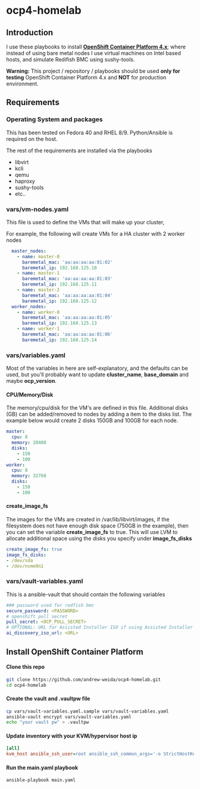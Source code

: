 ocp4-homelab
=====================
Introduction
------------
I use these playbooks to install [**OpenShift Container Platform 4.x**](https://docs.openshift.com/container-platform/4.16/installing/installing_bare_metal/preparing-to-install-on-bare-metal.html); where instead of using bare metal nodes I use virtual machines on Intel based hosts, and simulate Redifish BMC using sushy-tools.


**Warning:** This project / repository / playbooks should be used **only for testing** OpenShift Container Platform 4.x and **NOT** for production environment.

Requirements
------------
### Operating System and packages
This has been tested on Fedora 40 and RHEL 8/9. Python/Ansible is required on the host.

The rest of the requirements are installed via the playbooks
- libvirt
- kcli
- qemu
- haproxy
- sushy-tools
- etc..


### vars/vm-nodes.yaml
This file is used to define the VMs that will make up your cluster, 

For example, the following will create VMs for a HA cluster with 2 worker nodes

```yaml
  master_nodes:
    - name: master-0
      baremetal_mac: 'aa:aa:aa:aa:01:02'
      baremetal_ip: 192.168.125.10
    - name: master-1
      baremetal_mac: 'aa:aa:aa:aa:01:03'
      baremetal_ip: 192.168.125.11
    - name: master-2
      baremetal_mac: 'aa:aa:aa:aa:01:04'
      baremetal_ip: 192.168.125.12
  worker_nodes:
    - name: worker-0
      baremetal_mac: 'aa:aa:aa:aa:01:05'
      baremetal_ip: 192.168.125.13
    - name: worker-1
      baremetal_mac: 'aa:aa:aa:aa:01:06'
      baremetal_ip: 192.168.125.14
```

### vars/variables.yaml
Most of the variables in here are self-explanatory, and the defaults can be used, but you'll probably want to update **cluster_name**, **base_domain** and maybe **ocp_version**.

#### CPU/Memory/Disk

The memory/cpu/disk for the VM's are defined in this file. Additional disks (GB) can be added/removed to nodes by adding a item to the disks list. The example below would create 2 disks 150GB and 100GB for each node.

```yaml
master:
  cpu: 8
  memory: 20408
  disks: 
    - 150
    - 100
worker:
  cpu: 8
  memory: 32768
  disks: 
    - 150
    - 100
```

#### create_image_fs

The images for the VMs are created in /var/lib/libvirt/images, if the filesystem does not have enough disk space (750GB in the example), then you can set the variable **create_image_fs** to true. 
This will use LVM to allocate additional space using the disks you specify under **image_fs_disks**

```yaml
create_image_fs: true
image_fs_disks:
- /dev/sda
- /dev/nvme0n1
```

### vars/vault-variables.yaml

This is a ansible-vault that should contain the following variables  
```yaml
### password used for redfish bmc
secure_password: <PASSWORD>
# openshift pull secret
pull_secret: <OCP_PULL_SECRET>
# OPTIONAL: URL for Assisted Installer ISO if using Assisted Installer method instead of agent
ai_discovery_iso_url: <URL>
```

Install OpenShift Container Platform
--------------------------------
#### Clone this repo
```bash
git clone https://github.com/andrew-weida/ocp4-homelab.git
cd ocp4-homelab
```

#### Create the vault and .vaultpw file
```bash
cp vars/vault-variables.yaml.sample vars/vault-variables.yaml
ansible-vault encrypt vars/vault-variables.yaml
echo "your vault pw" > .vaultpw
```


#### Update inventory with your KVM/hypervisor host ip
```ini
[all]
kvm_host ansible_ssh_user=root ansible_ssh_common_args='-o StrictHostKeyChecking=no -o UserKnownHostsFile=/dev/null' ansible_host=<KVM_HOST_IP>

```
#### Run the main.yaml playbook

```bash
ansible-playbook main.yaml
```
